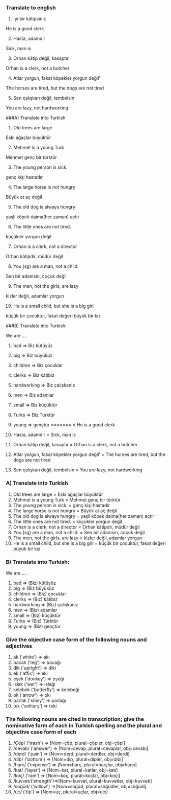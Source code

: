 ### Translate to english 

1) İyi bir kâtipsiniz

He is a good clerk 

2) Hasta, adamdır

Sick, man is 

3) Orhan kâtip değil, kasaptır

Orhan is a clerk, not a butcher 

4) Atlar yorgun, fakat köpekler yorgun değil'

The horses are tired, but the dogs are not tired 

5) Sen çalışkan değil, tembelsin

You are lazy, not hardworking 

###A) Translate into Turkish

1) Old trees are large

Eski ağaçlar büyüktür 

2) Mehmet is a young Turk

Mehmet genç bir türktür 

3) The young person is sick.

genç kişi hastadır 

4) The large horse is not hungry

Büyük at aç değil 

5) The old dog is always hungry

yaşli köpek daima(her zaman) açtır 

6) The little ones are not tired.

küçükler yorgun değil

7) Orhan is a clerk, not a director

Orhan kâtipdir, müdür değil

8) You (sg) are a man, not a child.

Sen bir adamsin, coçuk değil 

9) The men, not the girls, are lazy

kizler değil, adamlar yorgun 

10) He is a small child, but she is a big girl 

küçük bir çocuktur, fakat değeri büyük bir kız



###B) Translate into Turkish:

We are .... 

1) bad => Biz kütüyüz

2) big => Biz büyüküz 

3) children => Biz çocuklar

4) clerks => Biz kâtibiz

5) hardworking => Biz çalışkaniz

6) men => Biz adamlar 

7) small => Biz küçüktür 

8) Turks => Biz Türktür 

9) young => gençtür
=======
= He is a good clerk 
2) Hasta, adamdır
= Sick, man is 
3) Orhan kâtip değil, kasaptır
= Orhan is a clerk, not a butcher 
4) Atlar yorgun, fakat köpekler yorgun değil'
= The horses are tired, but the dogs are not tired 
5) Sen çalışkan değil, tembelsin
= You are lazy, not hardworking 

### A) Translate into Turkish

1) Old trees are large
= Eski ağaçlar büyüktür 
2) Mehmet is a young Turk
= Mehmet genç bir türktür 
3) The young person is sick.
= genç kişi hastadır 
4) The large horse is not hungry
= Büyük at aç değil 
5) The old dog is always hungry
= yaşli köpek daima(her zaman) açtır 
6) The little ones are not tired.
= küçükler yorgun değil
7) Orhan is a clerk, not a director
= Orhan kâtipdir, müdür değil
8) You (sg) are a man, not a child.
= Sen bir adamsin, coçuk değil 
9) The men, not the girls, are lazy
= kizler değil, adamlar yorgun 
10) He is a small child, but she is a big girl 
= küçük bir çocuktur, fakat değeri büyük bir kız



### B) Translate into Turkish:

We are .... 

1) bad => (Biz) kütüyüz
2) big => (Biz büyüküz 
3) children => (Biz) çocuklar
4) clerks => (Biz) kâtibiz
5) hardworking => (Biz) çalışkaniz
6) men => (Biz) adamlar 
7) small => (Biz) küçüktür 
8) Turks => (Biz) Türktür 
9) young => (Biz) gençtür

### Give the objective case form of the following nouns and adjectives

1) ak ('white') => akı
2) bacak ('leg') => bacağı
3) dik ('upright') => diki
4) ek ('affix') => eki 
5) eşek ('donkey') => eşeği
6) ıslak ('wet') => ıslağı
7) kelebek ('butterfly') => kelebeği 
8) ok ('arrow') => okı
9) parlak ('shiny') => parlağı
10) tek ('solitary') => teki


### The following nouns are cited in transcription; give the nominative form of each in Turkish spelling and the plural and objective case form of each 

1) /Çöp/ ('trash') => [Nom=çöp, plural=çöpler, obj=çöpi]
2) /cevab/ ('answer') => [Nom=cevap, plural=cevaplar, obj=cevabı]
3) /derd/ ('pain') => [Nom=derd, plural=derdler, obj=derdi]
4) /dib/ ('bottom') => [Nom=dip, plural=dipler, obj=dibi]
5) /harc/ ('expense') => [Nom=harç, plural=harçlar, obj=harcı]
6) /kat/ ('layer') => [Nom=kat, plural=katlar, obj=katı]
7) /koç/  ('ram') => [Nom=koç, plural=koçlar, obj=koçı]
8) /kuvvet/('strength')=>[Nom=kuvvet, plural=kuvvetler, obj=kuvveti]
9) /söğüd/ ('willow') =>[Nom=söğüd, plural=söğüdler, obj=söğüdi]
10) /uc/ ('tip') => [Nom=uç, plural=uçlar, obj=ucı]













